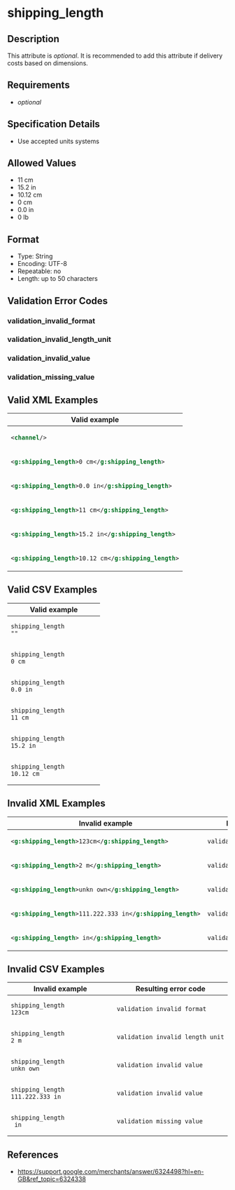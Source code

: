 # shipping_length

## Description

This attribute is *optional*.
It is recommended to add this attribute if delivery costs based on dimensions.

## Requirements

* *optional*


## Specification Details

- Use accepted units systems

## Allowed Values
- 11 cm
- 15.2 in
- 10.12 cm
- 0 cm
- 0.0 in
- 0 lb

## Format

- Type: String
- Encoding: UTF-8
- Repeatable: no
- Length: up to 50 characters


## Validation Error Codes

### validation_invalid_format
### validation_invalid_length_unit
### validation_invalid_value
### validation_missing_value

## Valid XML Examples

<table>
<thead>
<tr><th>Valid example                                  </th></tr>
</thead>
<tbody>
<tr><td>

```xml
<channel/>                                     
```

</td></tr>
<tr><td>

```xml
<g:shipping_length>0 cm</g:shipping_length>    
```

</td></tr>
<tr><td>

```xml
<g:shipping_length>0.0 in</g:shipping_length>  
```

</td></tr>
<tr><td>

```xml
<g:shipping_length>11 cm</g:shipping_length>   
```

</td></tr>
<tr><td>

```xml
<g:shipping_length>15.2 in</g:shipping_length> 
```

</td></tr>
<tr><td>

```xml
<g:shipping_length>10.12 cm</g:shipping_length>
```

</td></tr>
</tbody>
</table>

## Valid CSV Examples

<table>
<thead>
<tr><th>Valid example  </th></tr>
</thead>
<tbody>
<tr><td>

```csv
shipping_length
""                
```

</td></tr>
<tr><td>

```csv
shipping_length
0 cm                
```

</td></tr>
<tr><td>

```csv
shipping_length
0.0 in                
```

</td></tr>
<tr><td>

```csv
shipping_length
11 cm                
```

</td></tr>
<tr><td>

```csv
shipping_length
15.2 in                
```

</td></tr>
<tr><td>

```csv
shipping_length
10.12 cm                
```

</td></tr>
</tbody>
</table>

## Invalid XML Examples

<table>
<thead>
<tr><th>Invalid example                                      </th><th>Resulting error code          </th></tr>
</thead>
<tbody>
<tr><td>

```xml
<g:shipping_length>123cm</g:shipping_length>         
```

</td><td>

```xml
validation_invalid_format     
```

</td></tr>
<tr><td>

```xml
<g:shipping_length>2 m</g:shipping_length>           
```

</td><td>

```xml
validation_invalid_length_unit
```

</td></tr>
<tr><td>

```xml
<g:shipping_length>unkn own</g:shipping_length>      
```

</td><td>

```xml
validation_invalid_value      
```

</td></tr>
<tr><td>

```xml
<g:shipping_length>111.222.333 in</g:shipping_length>
```

</td><td>

```xml
validation_invalid_value      
```

</td></tr>
<tr><td>

```xml
<g:shipping_length> in</g:shipping_length>           
```

</td><td>

```xml
validation_missing_value      
```

</td></tr>
</tbody>
</table>

## Invalid CSV Examples

<table>
<thead>
<tr><th>Invalid example  </th><th>Resulting error code          </th></tr>
</thead>
<tbody>
<tr><td>

```csv
shipping_length
123cm                  
```

</td><td>

```csv
validation_invalid_format     
```

</td></tr>
<tr><td>

```csv
shipping_length
2 m                  
```

</td><td>

```csv
validation_invalid_length_unit
```

</td></tr>
<tr><td>

```csv
shipping_length
unkn own                  
```

</td><td>

```csv
validation_invalid_value      
```

</td></tr>
<tr><td>

```csv
shipping_length
111.222.333 in                  
```

</td><td>

```csv
validation_invalid_value      
```

</td></tr>
<tr><td>

```csv
shipping_length
 in                  
```

</td><td>

```csv
validation_missing_value      
```

</td></tr>
</tbody>
</table>

## References
* https://support.google.com/merchants/answer/6324498?hl=en-GB&ref_topic=6324338
